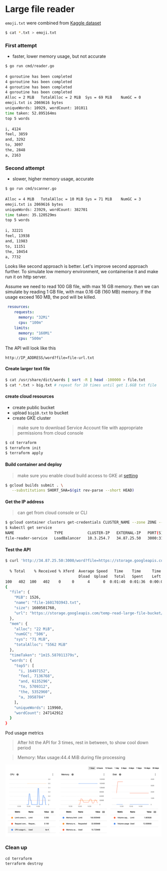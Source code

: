 # Large file reader

`emoji.txt` were combined from [Kaggle dataset](https://www.kaggle.com/praveengovi/emotions-dataset-for-nlp)

```bash
$ cat *.txt > emoji.txt
``` 

### First attempt
- faster, lower memory usage, but not accurate
```bash
$ go run cmd/reader.go

4 goroutine has been completed
4 goroutine has been completed
4 goroutine has been completed
4 goroutine has been completed
Alloc = 2 MiB	TotalAlloc = 2 MiB	Sys = 69 MiB	NumGC = 0
emoji.txt is 2069616 bytes
uniqueWords: 10929, wordCount: 101011
time taken: 52.895164ms
top 5 words

i, 4124
feel, 3859
and, 3292
to, 3097
the, 2848
a, 2163
```

### Second attempt
- slower, higher memory usage, accurate
```bash
$ go run cmd/scanner.go

Alloc = 4 MiB	TotalAlloc = 10 MiB	Sys = 71 MiB	NumGC = 3
emoji.txt is 2069616 bytes
uniqueWords: 23929, wordCount: 382701
time taken: 35.120529ms
top 5 words

i, 32221
feel, 13938
and, 11983
to, 11151
the, 10454
a, 7732

```

Looks like second approach is better. Let's improve second approach further. To simulate low memory environment, we containerise it and make run it on http server.

Assume we need to read 100 GB file, with max 16 GB memory. 
then we can simulate by reading 1 GB file, with max 0.16 GB (160 MB) memory. If the usage exceed 160 MB, the pod will be killed.

```yaml
 resources:
    requests:
      memory: "32Mi"
      cpu: "100m"
    limits:
      memory: "160Mi"
      cpu: "500m"
```

The API will look like this
```text
http://IP_ADDRESS/word?file=file-url.txt
```

#### Create larger text file
```bash
$ cat /usr/share/dict/words | sort -R | head -100000 > file.txt
$ cat *.txt > big.txt # repeat for 10 times until get 1.6GB txt file
```

#### create cloud resources
- create public bucket
- upload `big10.txt` to bucket
- create GKE cluster
> make sure to download Service Account file with appropriate permissions from cloud console
```bash
$ cd terraform
$ terraform init
$ terraform apply
```

#### Build container and deploy
> make sure you enable cloud build access to GKE at [setting](https://console.cloud.google.com/cloud-build/settings/service-account)
```bash
$ gcloud builds submit . \
   --substitutions SHORT_SHA=$(git rev-parse --short HEAD)
```

#### Get the IP address
> can get from cloud console or CLI
```bash
$ gcloud container clusters get-credentials CLUSTER_NAME --zone ZONE --project PROJECT_ID
$ kubectl get service
NAME                  TYPE           CLUSTER-IP   EXTERNAL-IP   PORT(S)          AGE
file-reader-service   LoadBalancer   10.3.254.7   34.87.25.50   3000:31465/TCP   24m
```

#### Test the API
```bash
$ curl 'http://34.87.25.50:3000/word?file=https://storage.googleapis.com/temp-read-large-file-bucket/big10.txt' | jq

  % Total    % Received % Xferd  Average Speed   Time    Time     Time  Current
                                 Dload  Upload   Total   Spent    Left  Speed
100   402  100   402    0     0      4      0  0:01:40  0:01:36  0:00:04   104
{
  "file": {
    "MiB": 1526,
    "name": "file-1601703943.txt",
    "size": 1600501760,
    "url": "https://storage.googleapis.com/temp-read-large-file-bucket/big10.txt"
  },
  "mem": {
    "alloc": "22 MiB",
    "numGC": "506",
    "sys": "71 MiB",
    "totalAlloc": "5562 MiB"
  },
  "timeTaken": "1m15.587011379s",
  "words": {
    "top5": [
      "i, 16497152",
      "feel, 7136768",
      "and, 6135296",
      "to, 5709312",
      "the, 5352960",
      "a, 3958784"
    ],
    "uniqueWords": 119960,
    "wordCount": 247142912
  }
}
```
Pod usage metrics
> After hit the API for 3 times, rest in between, to show cool down period

> Memory: Max usage:44.4 MiB during file processing

![usage](screenshot/pod-usage.png)


### Clean up 

```
cd terraform
terraform destroy
```
